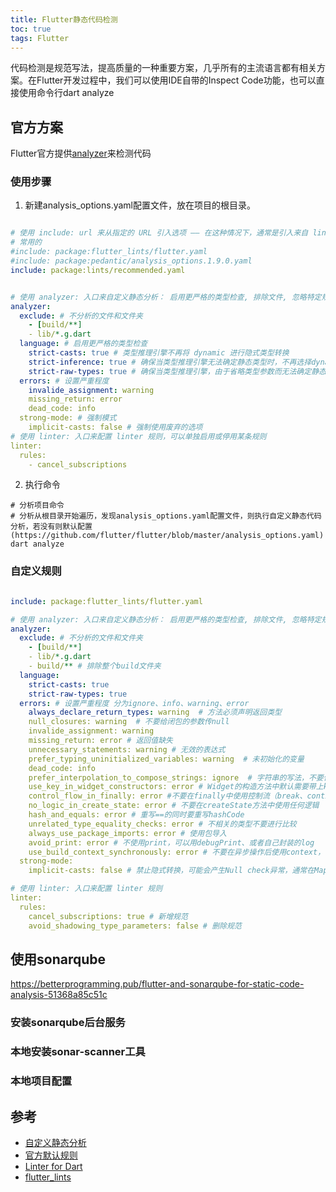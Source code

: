 ```yaml
---
title: Flutter静态代码检测
toc: true
tags: Flutter
---
```



代码检测是规范写法，提高质量的一种重要方案，几乎所有的主流语言都有相关方案。在Flutter开发过程中，我们可以使用IDE自带的Inspect Code功能，也可以直接使用命令行dart analyze


## 官方方案

Flutter官方提供[analyzer](https://pub.dev/packages/analyzer)来检测代码


### 使用步骤

1. 新建analysis_options.yaml配置文件，放在项目的根目录。

```yaml

# 使用 include: url 来从指定的 URL 引入选项 —— 在这种情况下，通常是引入来自 lints 包中的文件。由于 YAML 不支持多个重复的 key，你只能引入最多一个文件
# 常用的
#include: package:flutter_lints/flutter.yaml
#include: package:pedantic/analysis_options.1.9.0.yaml
include: package:lints/recommended.yaml


# 使用 analyzer: 入口来自定义静态分析： 启用更严格的类型检查, 排除文件, 忽略特定规则, 改变规则的警告等级, or 开启实验性功能
analyzer:
  exclude: # 不分析的文件和文件夹
    - [build/**] 
    - lib/*.g.dart
  language: # 启用更严格的类型检查
    strict-casts: true # 类型推理引擎不再将 dynamic 进行隐式类型转换
    strict-inference: true # 确保当类型推理引擎无法确定静态类型时，不再选择dynamic 类型
    strict-raw-types: true # 确保当类型推理引擎，由于省略类型参数而无法确定静态类型时，不再选择dynamic 类型
  errors: # 设置严重程度
    invalide_assignment: warning
    missing_return: error
    dead_code: info
  strong-mode: # 强制模式
    implicit-casts: false # 强制使用废弃的选项
# 使用 linter: 入口来配置 linter 规则，可以单独启用或停用某条规则
linter:
  rules:
    - cancel_subscriptions


```

2. 执行命令 

```shell
# 分析项目命令
# 分析从根目录开始遍历，发现analysis_options.yaml配置文件，则执行自定义静态代码分析，若没有则默认配置(https://github.com/flutter/flutter/blob/master/analysis_options.yaml)
dart analyze
```


### 自定义规则



```yaml

include: package:flutter_lints/flutter.yaml

# 使用 analyzer: 入口来自定义静态分析： 启用更严格的类型检查, 排除文件, 忽略特定规则, 改变规则的警告等级, or 开启实验性功能
analyzer:
  exclude: # 不分析的文件和文件夹
    - [build/**] 
    - lib/*.g.dart
    - build/** # 排除整个build文件夹
  language:
    strict-casts: true
    strict-raw-types: true
  errors: # 设置严重程度 分为ignore、info、warning、error
    always_declare_return_types: warning  # 方法必须声明返回类型
    null_closures: warning  # 不要给闭包的参数传null
    invalide_assignment: warning
    missing_return: error # 返回值缺失
    unnecessary_statements: warning # 无效的表达式
    prefer_typing_uninitialized_variables: warning  # 未初始化的变量
    dead_code: info
    prefer_interpolation_to_compose_strings: ignore  # 字符串的写法，不要使用+拼接，使用引号
    use_key_in_widget_constructors: error # Widget的构造方法中默认需要带上key
    control_flow_in_finally: error #不要在finally中使用控制流（break、continue、return），可能会造成难以发现的问题
    no_logic_in_create_state: error # 不要在createState方法中使用任何逻辑
    hash_and_equals: error # 重写==的同时要重写hashCode
    unrelated_type_equality_checks: error # 不相关的类型不要进行比较
    always_use_package_imports: error # 使用包导入
    avoid_print: error # 不使用print，可以用debugPrint、或者自己封装的log
    use_build_context_synchronously: error # 不要在异步操作后使用context，使用的话需要添加mounted判断
  strong-mode:
    implicit-casts: false # 禁止隐式转换，可能会产生Null check异常，通常在Map<String, dynamic>取值、范型方法返回值的转换时易出现

# 使用 linter: 入口来配置 linter 规则
linter:
  rules:
    cancel_subscriptions: true # 新增规范
    avoid_shadowing_type_parameters: false # 删除规范


```


## 使用sonarqube


https://betterprogramming.pub/flutter-and-sonarqube-for-static-code-analysis-51368a85c51c


### 安装sonarqube后台服务

### 本地安装sonar-scanner工具

### 本地项目配置


## 参考

- [自定义静态分析](https://dart.cn/guides/language/analysis-options)
- [官方默认规则](https://github.com/flutter/flutter/blob/master/analysis_options.yaml)
- [Linter for Dart](https://dart-lang.github.io/linter/lints/index.html)
- [flutter_lints](https://pub.dev/packages/flutter_lints)